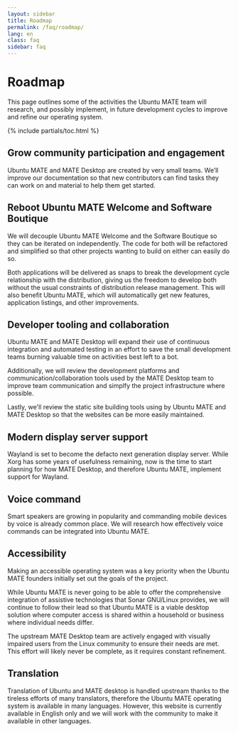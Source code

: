```yaml
---
layout: sidebar
title: Roadmap
permalink: /faq/roadmap/
lang: en
class: faq
sidebar: faq
---
```


# Roadmap 

This page outlines some of the activities the Ubuntu MATE team will research, and possibly implement, in future development cycles to improve and refine our operating system.

{% include partials/toc.html %}

## Grow community participation and engagement

Ubuntu MATE and MATE Desktop are created by very small teams. We’ll improve our documentation so that new contributors can find tasks they can work on and material to help them get started.

## Reboot Ubuntu MATE Welcome and Software Boutique

We will decouple Ubuntu MATE Welcome and the Software Boutique so they can be iterated on independently. The code for both will be refactored and simplified so that other projects wanting to build on either can easily do so.

Both applications will be delivered as snaps to break the development cycle relationship with the distribution, giving us the freedom to develop both without the usual constraints of distribution release management. This will also benefit Ubuntu MATE, which will automatically get new features, application listings, and other improvements.

## Developer tooling and collaboration

Ubuntu MATE and MATE Desktop will expand their use of continuous integration and automated testing in an effort to save the small development teams burning valuable time on activities best left to a bot.

Additionally, we will review the development platforms and communication/collaboration tools used by the MATE Desktop team to improve team communication and simplfy the project infrastructure where possible.

Lastly, we'll review the static site building tools using by Ubuntu MATE and MATE Desktop so that the websites can be more easily maintained.

## Modern display server support

Wayland is set to become the defacto next generation display server. While Xorg has some years of usefulness remaining, now is the time to start planning for how MATE Desktop, and therefore Ubuntu MATE, implement support for Wayland.

## Voice command

Smart speakers are growing in popularity and commanding mobile devices by voice is already common place. We will research how effectively voice commands can be integrated into Ubuntu MATE.

## Accessibility

Making an accessible operating system was a key priority when the Ubuntu MATE founders initially set out the goals of the project.

While Ubuntu MATE is never going to be able to offer the comprehensive integration of assistive technologies that Sonar GNU/Linux provides, we will continue to follow their lead so that Ubuntu MATE is a viable desktop solution where computer access is shared within a household or business where individual needs differ.

The upstream MATE Desktop team are actively engaged with visually impaired users from the Linux community to ensure their needs are met. This effort will likely never be complete, as it requires constant refinement.

## Translation

Translation of Ubuntu and MATE desktop is handled upstream thanks to the tireless efforts of many translators, therefore the Ubuntu MATE operating system is available in many languages. However, this website is currently available in English only and we will work with the community to make it available in other languages.
